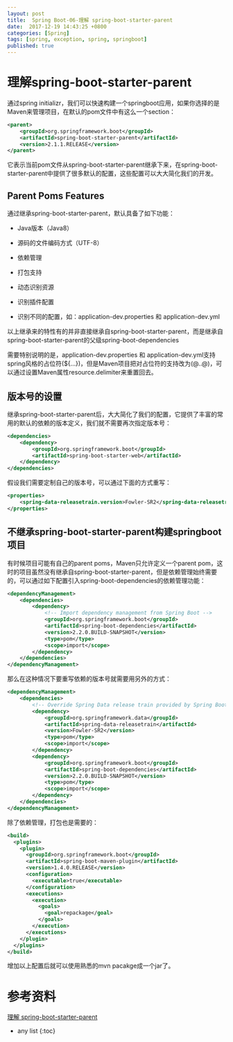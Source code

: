 ```yaml
---
layout: post
title:  Spring Boot-06-理解 spring-boot-starter-parent
date:  2017-12-19 14:43:25 +0800
categories: [Spring]
tags: [spring, exception, spring, springboot]
published: true
---
```


# 理解spring-boot-starter-parent

通过spring initializr，我们可以快速构建一个springboot应用，如果你选择的是Maven来管理项目，在默认的pom文件中有这么一个section：

```xml
<parent>
    <groupId>org.springframework.boot</groupId>
    <artifactId>spring-boot-starter-parent</artifactId>
    <version>2.1.1.RELEASE</version>
</parent>
```

它表示当前pom文件从spring-boot-starter-parent继承下来，在spring-boot-starter-parent中提供了很多默认的配置，这些配置可以大大简化我们的开发。

## Parent Poms Features

通过继承spring-boot-starter-parent，默认具备了如下功能：

- Java版本（Java8）

- 源码的文件编码方式（UTF-8）

- 依赖管理

- 打包支持

- 动态识别资源

- 识别插件配置

- 识别不同的配置，如：application-dev.properties 和 application-dev.yml

以上继承来的特性有的并非直接继承自spring-boot-starter-parent，而是继承自spring-boot-starter-parent的父级spring-boot-dependencies

需要特别说明的是，application-dev.properties 和 application-dev.yml支持spring风格的占位符(${…​})，但是Maven项目把对占位符的支持改为(@..@)，可以通过设置Maven属性resource.delimiter来重置回去。

## 版本号的设置

继承spring-boot-starter-parent后，大大简化了我们的配置，它提供了丰富的常用的默认的依赖的版本定义，我们就不需要再次指定版本号：

```xml
<dependencies>
    <dependency>
        <groupId>org.springframework.boot</groupId>
        <artifactId>spring-boot-starter-web</artifactId>
    </dependency>
</dependencies>
```

假设我们需要定制自己的版本号，可以通过下面的方式重写：

```xml
<properties>
    <spring-data-releasetrain.version>Fowler-SR2</spring-data-releasetrain.version>
</properties>
```

## 不继承spring-boot-starter-parent构建springboot项目

有时候项目可能有自己的parent poms，Maven只允许定义一个parent pom，这时的项目虽然没有继承自spring-boot-starter-parent，但是依赖管理始终需要的，可以通过如下配置引入spring-boot-dependencies的依赖管理功能：

```xml
<dependencyManagement>
    <dependencies>
        <dependency>
            <!-- Import dependency management from Spring Boot -->
            <groupId>org.springframework.boot</groupId>
            <artifactId>spring-boot-dependencies</artifactId>
            <version>2.2.0.BUILD-SNAPSHOT</version>
            <type>pom</type>
            <scope>import</scope> 
        </dependency>
    </dependencies>
</dependencyManagement>
```

那么在这种情况下要重写依赖的版本号就需要用另外的方式：

```xml
<dependencyManagement>
    <dependencies>
        <!-- Override Spring Data release train provided by Spring Boot -->
        <dependency>
            <groupId>org.springframework.data</groupId>
            <artifactId>spring-data-releasetrain</artifactId>
            <version>Fowler-SR2</version>
            <type>pom</type>
            <scope>import</scope>
        </dependency>
        <dependency>
            <groupId>org.springframework.boot</groupId>
            <artifactId>spring-boot-dependencies</artifactId>
            <version>2.2.0.BUILD-SNAPSHOT</version>
            <type>pom</type>
            <scope>import</scope>
        </dependency>
    </dependencies>
</dependencyManagement>
```

除了依赖管理，打包也是需要的：

```xml
<build>
  <plugins>
    <plugin>
      <groupId>org.springframework.boot</groupId>
      <artifactId>spring-boot-maven-plugin</artifactId>
      <version>1.4.0.RELEASE</version>
      <configuration>
        <executable>true</executable>
      </configuration>
      <executions>
        <execution>
          <goals>
            <goal>repackage</goal>
          </goals>
        </execution>
      </executions>
    </plugin>
  </plugins>
</build>
```

增加以上配置后就可以使用熟悉的mvn pacakge成一个jar了。

# 参考资料

[理解 spring-boot-starter-parent](https://www.jianshu.com/p/628acadbe3d8)

* any list
{:toc}
